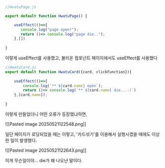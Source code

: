 ```js
//HwatuPage.js

export default function HwatuPage() {  

    useEffect(()=>{  
       console.log("page open!");  
       return ()=> console.log("page die..");  
    },[])  
  
}
```

이렇게 useEffect를 사용했고,
불러온 컴포넌트 페이지에서도 useEffect를 사용했다

```js
//HwatuCard.js
export default function HwatuCard({card, clickFunction}){  
  
    useEffect(()=>{  
        console.log(`** ${card.name} open`);  
        return ()=> console.log(`** ${card.name} die...:(`)  
    },[card.name]);  
  
}
```

이렇게 만들었더니 어떤 오류가 등장했냐하면,

![[Pasted image 20250521122548.png]]

일단 페이지가 로딩되었을 때는 이렇고,
'카드섞기'를 이용해서 실행시켰을 때에도 이상한 일이 발생했다.

![[Pasted image 20250521122643.png]]

이게 무슨일이야... die가 왜 나오냔 말이다.
